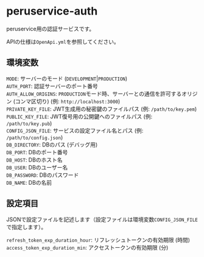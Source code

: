 # peruservice-auth

peruservice用の認証サービスです。

APIの仕様は`OpenApi.yml`を参照してください。

## 環境変数

`MODE`: サーバーのモード (`DEVELOPMENT`|`PRODUCTION`)<br>
`AUTH_PORT`: 認証サーバーのポート番号<br>
`AUTH_ALLOW_ORIGINS`: `PRODUCTION`モード時、サーバーとの通信を許可するオリジン (コンマ区切り) (例: `http://localhost:3000`)<br>
`PRIVATE_KEY_FILE`: JWT生成用の秘密鍵のファイルパス (例: `/path/to/key.pem`)<br>
`PUBLIC_KEY_FILE`: JWT復号用の公開鍵へのファイルパス (例: `/path/to/key.pub`)<br>
`CONFIG_JSON_FILE`: サービスの設定ファイル名とパス (例: `/path/to/config.json`)<br>
`DB_DIRECTORY`: DBのパス (デバッグ用) <br>
`DB_PORT`: DBのポート番号<br>
`DB_HOST`: DBのホスト名<br>
`DB_USER`: DBのユーザー名<br>
`DB_PASSWORD`: DBのパスワード<br>
`DB_NAME`: DBの名前<br>

## 設定項目

JSONで設定ファイルを記述します（設定ファイルは環境変数`CONFIG_JSON_FILE`で指定します）。

`refresh_token_exp_duration_hour`: リフレッシュトークンの有効期限 (時間)<br>
`access_token_exp_duration_min`: アクセストークンの有効期限 (分)<br>
